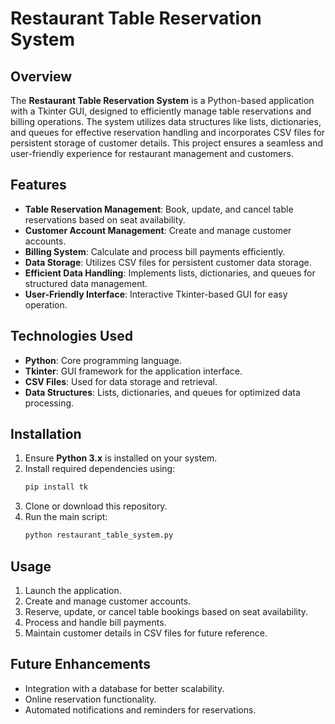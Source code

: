 # Restaurant Table Reservation System

## Overview
The **Restaurant Table Reservation System** is a Python-based application with a Tkinter GUI, designed to efficiently manage table reservations and billing operations. The system utilizes data structures like lists, dictionaries, and queues for effective reservation handling and incorporates CSV files for persistent storage of customer details. This project ensures a seamless and user-friendly experience for restaurant management and customers.

## Features
- **Table Reservation Management**: Book, update, and cancel table reservations based on seat availability.
- **Customer Account Management**: Create and manage customer accounts.
- **Billing System**: Calculate and process bill payments efficiently.
- **Data Storage**: Utilizes CSV files for persistent customer data storage.
- **Efficient Data Handling**: Implements lists, dictionaries, and queues for structured data management.
- **User-Friendly Interface**: Interactive Tkinter-based GUI for easy operation.

## Technologies Used
- **Python**: Core programming language.
- **Tkinter**: GUI framework for the application interface.
- **CSV Files**: Used for data storage and retrieval.
- **Data Structures**: Lists, dictionaries, and queues for optimized data processing.

## Installation
1. Ensure **Python 3.x** is installed on your system.
2. Install required dependencies using:
   ```sh
   pip install tk
   ```
3. Clone or download this repository.
4. Run the main script:
   ```sh
   python restaurant_table_system.py
   ```

## Usage
1. Launch the application.
2. Create and manage customer accounts.
3. Reserve, update, or cancel table bookings based on seat availability.
4. Process and handle bill payments.
5. Maintain customer details in CSV files for future reference.

## Future Enhancements
- Integration with a database for better scalability.
- Online reservation functionality.
- Automated notifications and reminders for reservations.



